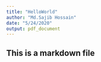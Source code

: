 ```yaml
---
title: "HelloWorld"
author: "Md.Sajib Hossain"
date: "5/24/2020"
output: pdf_document
---
```

## This is a markdown file